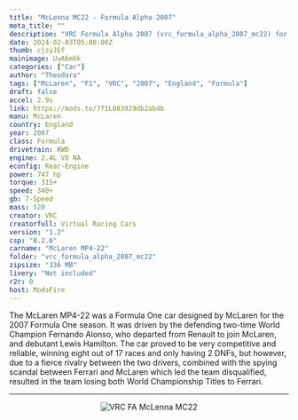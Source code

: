 ```yaml
---
title: "McLenna MC22 - Formula Alpha 2007"
meta_title: ""
description: "VRC Formula Alpha 2007 (vrc_formula_alpha_2007_mc22) for assetto corsa by VRC"
date: 2024-02-03T05:00:00Z
thumb: cjzyJEf
mainimage: UuA6mXk
categories: ["Car"]
author: "Theodora"
tags: ["McLaren", "F1", "VRC", "2007", "England", "Formula"]
draft: false
accel: 2.9s
link: https://mods.to/7f1L683929db2ab4b
manu: McLaren
country: England
year: 2007
class: Formula
drivetrain: RWD
engine: 2.4L V8 NA
econfig: Rear-Engine
power: 747 hp
torque: 315+ 
speed: 340+ 
gb: 7-Speed
mass: 520
creator: VRC
creatorfull: Virtual Racing Cars
version: "1.2"
csp: "0.2.6"
carname: "McLaren MP4-22"
folder: "vrc_formula_alpha_2007_mc22"
zipsize: "336 MB"
livery: "Not included"
r2r: 0
host: ModsFire
---
```


The McLaren MP4-22 was a Formula One car designed by McLaren for the 2007 Formula One season. It was driven by the defending two-time World Champion Fernando Alonso, who departed from Renault to join McLaren, and debutant Lewis Hamilton. The car proved to be very competitive and reliable, winning eight out of 17 races and only having 2 DNFs, but however, due to a fierce rivalry between the two drivers, combined with the spying scandal between Ferrari and McLaren which led the team disqualified, resulted in the team losing both World Championship Titles to Ferrari.
___

<center>
<img src="https://i.imgur.com/WiHsuVd.png" alt="VRC FA McLenna MC22">
</center>